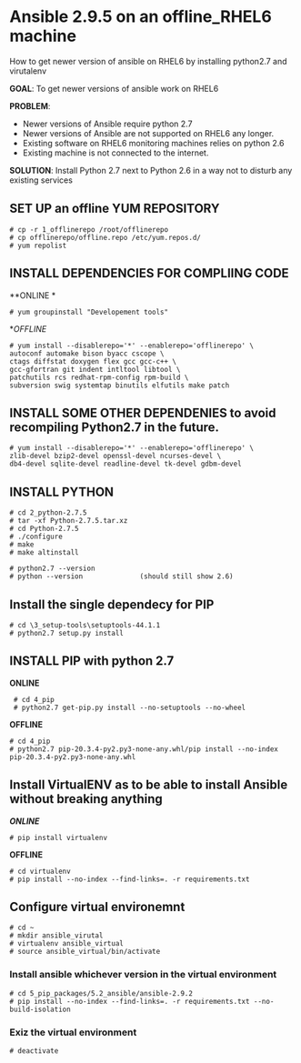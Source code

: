 # Ansible 2.9.5 on an offline_RHEL6 machine
How to get newer version of ansible on RHEL6 by installing python2.7 and virutalenv


**GOAL**:  		To get newer versions of ansible work on RHEL6

**PROBLEM**:		
 - Newer versions of Ansible require python 2.7
 - Newer versions of Ansible are not supported on RHEL6 any longer.
 - Existing software on RHEL6 monitoring machines relies on python 2.6
 - Existing machine is not connected to the internet.
			
**SOLUTION**:	Install Python 2.7 next to Python 2.6 in a way not to disturb any existing services

## SET UP an offline YUM REPOSITORY
```
# cp -r 1_offlinerepo /root/offlinerepo
# cp offlinerepo/offline.repo /etc/yum.repos.d/
# yum repolist
```


## INSTALL DEPENDENCIES FOR COMPLIING CODE
**ONLINE *
```
# yum groupinstall "Developement tools"
```

 **OFFLINE*
```							
# yum install --disablerepo='*' --enablerepo='offlinerepo' \
autoconf automake bison byacc cscope \
ctags diffstat doxygen flex gcc gcc-c++ \
gcc-gfortran git indent intltool libtool \
patchutils rcs redhat-rpm-config rpm-build \
subversion swig systemtap binutils elfutils make patch
```
							
## INSTALL SOME OTHER DEPENDENIES to avoid recompiling Python2.7 in the future.
								
```
# yum install --disablerepo='*' --enablerepo='offlinerepo' \
zlib-devel bzip2-devel openssl-devel ncurses-devel \
db4-devel sqlite-devel readline-devel tk-devel gdbm-devel
```
	
## INSTALL PYTHON
```
# cd 2_python-2.7.5
# tar -xf Python-2.7.5.tar.xz
# cd Python-2.7.5
# ./configure
# make 
# make altinstall

# python2.7 --version
# python --version  			(should still show 2.6)
```
			

## Install the single dependecy for PIP
```
# cd \3_setup-tools\setuptools-44.1.1
# python2.7 setup.py install
```

## INSTALL PIP with python 2.7

**ONLINE**
```
 # cd 4_pip
 # python2.7 get-pip.py install --no-setuptools --no-wheel
```
  
**OFFLINE**
```
# cd 4_pip
# python2.7 pip-20.3.4-py2.py3-none-any.whl/pip install --no-index  pip-20.3.4-py2.py3-none-any.whl
```

			
## Install VirtualENV as to be able to install Ansible without breaking anything
***ONLINE***
```
# pip install virtualenv
```
  
**OFFLINE**
```
# cd virtualenv
# pip install --no-index --find-links=. -r requirements.txt
```

## Configure virtual environemnt
```
# cd ~
# mkdir ansible_virutal
# virtualenv ansible_virtual
# source ansible_virtual/bin/activate
```

### Install ansible whichever version in the virtual environment
```
# cd 5_pip_packages/5.2_ansible/ansible-2.9.2
# pip install --no-index --find-links=. -r requirements.txt --no-build-isolation
```

### Exiz the virtual environment
```
# deactivate
```
